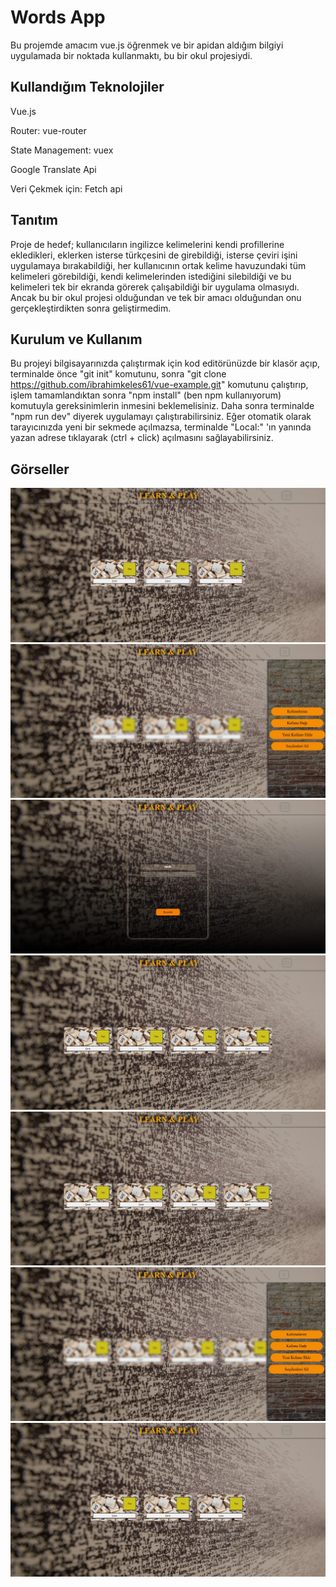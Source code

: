 # Words App

Bu projemde amacım vue.js öğrenmek ve bir apidan aldığım bilgiyi uygulamada bir noktada kullanmaktı, bu bir okul projesiydi.

## Kullandığım Teknolojiler

Vue.js

Router: vue-router

State Management: vuex

Google Translate Api

Veri Çekmek için: Fetch api

## Tanıtım

Proje de hedef; kullanıcıların ingilizce kelimelerini kendi profillerine ekledikleri, eklerken isterse türkçesini de girebildiği, isterse çeviri işini uygulamaya bırakabildiği, her kullanıcının ortak kelime havuzundaki tüm kelimeleri görebildiği, kendi kelimelerinden istediğini silebildiği ve bu kelimeleri tek bir ekranda görerek çalışabildiği bir uygulama olmasıydı. Ancak bu bir okul projesi olduğundan ve tek bir amacı olduğundan onu gerçekleştirdikten sonra geliştirmedim.

## Kurulum ve Kullanım

Bu projeyi bilgisayarınızda çalıştırmak için kod editörünüzde bir klasör açıp, terminalde önce "git init" komutunu, sonra "git clone https://github.com/ibrahimkeles61/vue-example.git" komutunu çalıştırıp, işlem tamamlandıktan sonra "npm install" (ben npm kullanıyorum) komutuyla gereksinimlerin inmesini beklemelisiniz. Daha sonra terminalde "npm run dev" diyerek uygulamayı çalıştırabilirsiniz. Eğer otomatik olarak tarayıcınızda yeni bir sekmede açılmazsa, terminalde "Local:" 'ın yanında yazan adrese tıklayarak (ctrl + click) açılmasını sağlayabilirsiniz.

## Görseller

![foto1](https://github.com/ibrahimkeles61/vue-example/blob/main/project%20views/vue_example%201.jpg?raw=true)
![foto2](https://github.com/ibrahimkeles61/vue-example/blob/main/project%20views/vue_example%202.jpg?raw=true)
![foto3](https://github.com/ibrahimkeles61/vue-example/blob/main/project%20views/vue_example%203.jpg?raw=true)
![foto4](https://github.com/ibrahimkeles61/vue-example/blob/main/project%20views/vue_example%204.jpg?raw=true)
![foto5](https://github.com/ibrahimkeles61/vue-example/blob/main/project%20views/vue_example%205.jpg?raw=true)
![foto6](https://github.com/ibrahimkeles61/vue-example/blob/main/project%20views/vue_example%206.jpg?raw=true)
![foto7](https://github.com/ibrahimkeles61/vue-example/blob/main/project%20views/vue_example%207.jpg?raw=true)

